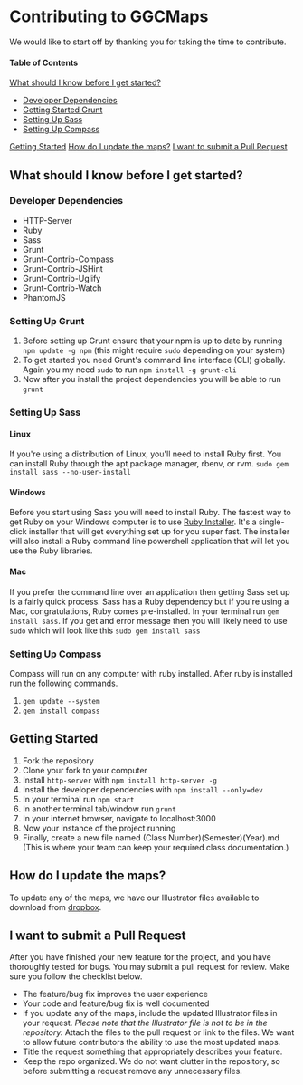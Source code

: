 # Contributing to GGCMaps

We would like to start off by thanking you for taking the time to contribute.

#### Table of Contents

[What should I know before I get started?](#what-should-i-know-before-i-get-started)
  * [Developer Dependencies](#developer-dependencies)
  * [Getting Started Grunt](#setting-up-grunt)
  * [Setting Up Sass](#setting-up-sass)
  * [Setting Up Compass](#setting-up-compass)

[Getting Started](#getting-started)
[How do I update the maps?](#how-do-i-update-the-maps)
[I want to submit a Pull Request](#i-want-to-submit-a-pull-request)

## What should I know before I get started?

### Developer Dependencies

  * HTTP-Server
  * Ruby
  * Sass
  * Grunt
  * Grunt-Contrib-Compass
  * Grunt-Contrib-JSHint
  * Grunt-Contrib-Uglify
  * Grunt-Contrib-Watch
  * PhantomJS

### Setting Up Grunt

  1. Before setting up Grunt ensure that your npm is up to date by running `npm update -g npm` (this might require `sudo` depending on your system)
  2. To get started you need Grunt's command line interface (CLI) globally. Again you my need `sudo` to run `npm install -g grunt-cli`
  3. Now after you install the project dependencies you will be able to run `grunt`

### Setting Up Sass

#### Linux

If you're using a distribution of Linux, you'll need to install Ruby first. You can install Ruby through the apt package manager, rbenv, or rvm.
`sudo gem install sass --no-user-install`

#### Windows

Before you start using Sass you will need to install Ruby. The fastest way to get Ruby on your Windows computer is to use [Ruby Installer](http://rubyinstaller.org/). It's a single-click installer that will get everything set up for you super fast.
The installer will also install a Ruby command line powershell application that will let you use the Ruby libraries.

#### Mac

If you prefer the command line over an application then getting Sass set up is a fairly quick process. Sass has a Ruby dependency but if you're using a Mac, congratulations, Ruby comes pre-installed.
In your terminal run `gem install sass`. If you get and error message then you will likely need to use `sudo` which will look like this `sudo gem install sass`

### Setting Up Compass

Compass will run on any computer with ruby installed. After ruby is installed run the following commands.

  1. `gem update --system`
  2. `gem install compass`

## Getting Started

  1. Fork the repository
  2. Clone your fork to your computer
  3. Install `http-server` with `npm install http-server -g`
  4. Install the developer dependencies with `npm install --only=dev`
  5. In your terminal run `npm start`
  6. In another terminal tab/window run `grunt`
  7. In your internet browser, navigate to localhost:3000
  8. Now your instance of the project running
  9. Finally, create a new file named (Class Number)(Semester)(Year).md (This is where your team can keep your required class documentation.)

## How do I update the maps?

To update any of the maps, we have our Illustrator files available to download from [dropbox](https://www.dropbox.com/sh/vg22hm3euf1c1a8/AACf3K7j7Q4_mJ7MEhcVDET6a?dl=0).

## I want to submit a Pull Request

After you have finished your new feature for the project, and you have thoroughly tested for bugs. You may submit a pull request for review. Make sure you follow the checklist below.

  * The feature/bug fix improves the user experience
  * Your code and feature/bug fix is well documented
  * If you update any of the maps, include the updated Illustrator files in your request. *Please note that the Illustrator file is not to be in the repository.* Attach the files to the pull request or link to the files. We want to allow future contributors the ability to use the most updated maps.
  * Title the request something that appropriately describes your feature.
  * Keep the repo organized. We do not want clutter in the repository, so before submitting a request remove any unnecessary files.
